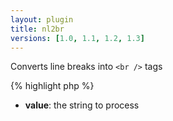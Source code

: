 ```yaml
---
layout: plugin
title: nl2br
versions: [1.0, 1.1, 1.2, 1.3]
---
```


Converts line breaks into `<br />` tags
<div class="code-box">
{% highlight php %}
<?php
nl2br(string $value)
{% endhighlight %}
</div>

* **value**: the string to process